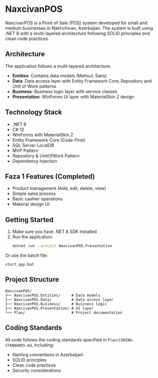 # NaxcivanPOS

NaxcivanPOS is a Point of Sale (POS) system developed for small and medium businesses in Nakhchivan, Azerbaijan. The system is built using .NET 8 with a multi-layered architecture following SOLID principles and clean code practices.

## Architecture

The application follows a multi-layered architecture:

- **Entities**: Contains data models (Mehsul, Satis)
- **Data**: Data access layer with Entity Framework Core, Repository and Unit of Work patterns
- **Business**: Business logic layer with service classes
- **Presentation**: WinForms UI layer with MaterialSkin.2 design

## Technology Stack

- .NET 8
- C# 12
- WinForms with MaterialSkin.2
- Entity Framework Core (Code-First)
- SQL Server LocalDB
- MVP Pattern
- Repository & UnitOfWork Pattern
- Dependency Injection

## Faza 1 Features (Completed)

- Product management (Add, edit, delete, view)
- Simple sales process
- Basic cashier operations
- Material design UI

## Getting Started

1. Make sure you have .NET 8 SDK installed
2. Run the application:
   ```bash
   dotnet run --project NaxcivanPOS.Presentation
   ```

Or use the batch file:
```
start_app.bat
```

## Project Structure

```
NaxcivanPOS/
├── NaxcivanPOS.Entities/     # Data models
├── NaxcivanPOS.Data/         # Data access layer
├── NaxcivanPOS.Business/     # Business logic
├── NaxcivanPOS.Presentation/ # UI layer
└── Plan/                     # Project documentation
```

## Coding Standards

All code follows the coding standards specified in `Plan/CODING-STANDARDS.md`, including:
- Naming conventions in Azerbaijani
- SOLID principles
- Clean code practices
- Security considerations